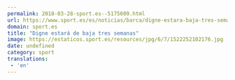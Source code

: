 ```yaml
---
permalink: 2018-03-28-sport.es--5175609.html
url: https://www.sport.es/es/noticias/barca/digne-estara-baja-tres-semanas-6722316?utm_source=rss-noticias&utm_medium=feed&utm_campaign=barca
domain: sport.es
title: "Digne estará de baja tres semanas"
image: https://estaticos.sport.es/resources/jpg/6/7/1522252102176.jpg
date: undefined
category: sport
translations: 
 - 'en'
---
```


